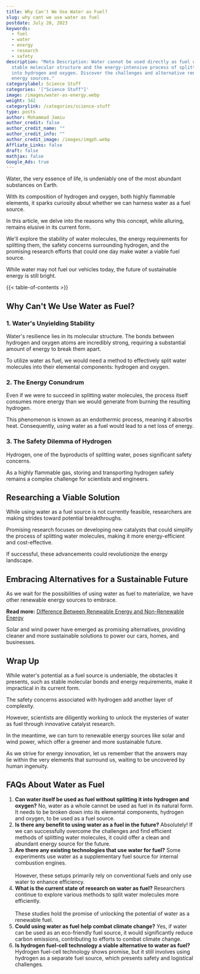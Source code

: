 ```yaml
---
title: Why Can't We Use Water as Fuel?
slug: why cant we use water as fuel
postdate: July 28, 2023
keywords:
  - fuel
  - water
  - energy
  - research
  - safety
description: "Meta Description: Water cannot be used directly as fuel due to its
  stable molecular structure and the energy-intensive process of splitting it
  into hydrogen and oxygen. Discover the challenges and alternative renewable
  energy sources."
categorylabel: Science Stuff
categories: '["Science Stuff"]'
image: /images/water-as-energy.webp
weight: 342
categorylink: /categories/science-stuff
type: posts
author: Mohammad Jamiu
author_credit: false
author_credit_name: ""
author_credit_info: ""
author_credit_image: /images/imgph.webp
Affliate_Links: false
draft: false
mathjax: false
Google_Ads: true
---
```

Water, the very essence of life, is undeniably one of the most abundant substances on Earth. 

With its composition of hydrogen and oxygen, both highly flammable elements, it sparks curiosity about whether we can harness water as a fuel source. 

In this article, we delve into the reasons why this concept, while alluring, remains elusive in its current form. 

We'll explore the stability of water molecules, the energy requirements for splitting them, the safety concerns surrounding hydrogen, and the promising research efforts that could one day make water a viable fuel source. 

While water may not fuel our vehicles today, the future of sustainable energy is still bright.

{{< table-of-contents >}}

## **Why Can't We Use Water as Fuel?**

### **1. Water's Unyielding Stability**

Water's resilience lies in its molecular structure. The bonds between hydrogen and oxygen atoms are incredibly strong, requiring a substantial amount of energy to break them apart. 

To utilize water as fuel, we would need a method to effectively split water molecules into their elemental components: hydrogen and oxygen.

### **2. The Energy Conundrum**

Even if we were to succeed in splitting water molecules, the process itself consumes more energy than we would generate from burning the resulting hydrogen. 

This phenomenon is known as an endothermic process, meaning it absorbs heat. Consequently, using water as a fuel would lead to a net loss of energy.

### **3. The Safety Dilemma of Hydrogen**

Hydrogen, one of the byproducts of splitting water, poses significant safety concerns. 

As a highly flammable gas, storing and transporting hydrogen safely remains a complex challenge for scientists and engineers.

## **Researching a Viable Solution**

While using water as a fuel source is not currently feasible, researchers are making strides toward potential breakthroughs. 

Promising research focuses on developing new catalysts that could simplify the process of splitting water molecules, making it more energy-efficient and cost-effective. 

If successful, these advancements could revolutionize the energy landscape.

## **Embracing Alternatives for a Sustainable Future**

As we wait for the possibilities of using water as fuel to materialize, we have other renewable energy sources to embrace. 

**Read more:** [Difference Between Renewable Energy and Non-Renewable Energy](/science-stuff/difference-between-renewable-energy-and-non-renewable-energy/)

Solar and wind power have emerged as promising alternatives, providing cleaner and more sustainable solutions to power our cars, homes, and businesses.

## **Wrap Up**

While water's potential as a fuel source is undeniable, the obstacles it presents, such as stable molecular bonds and energy requirements, make it impractical in its current form. 

The safety concerns associated with hydrogen add another layer of complexity. 

However, scientists are diligently working to unlock the mysteries of water as fuel through innovative catalyst research. 

In the meantime, we can turn to renewable energy sources like solar and wind power, which offer a greener and more sustainable future. 

As we strive for energy innovation, let us remember that the answers may lie within the very elements that surround us, waiting to be uncovered by human ingenuity.

## **FAQs About Water as Fuel**

1. **Can water itself be used as fuel without splitting it into hydrogen and oxygen?** No, water as a whole cannot be used as fuel in its natural form. It needs to be broken down into its elemental components, hydrogen and oxygen, to be used as a fuel source.
2. **Is there any benefit to using water as a fuel in the future?** Absolutely! If we can successfully overcome the challenges and find efficient methods of splitting water molecules, it could offer a clean and abundant energy source for the future.
3. **Are there any existing technologies that use water for fuel?** Some experiments use water as a supplementary fuel source for internal combustion engines. \
   \
   However, these setups primarily rely on conventional fuels and only use water to enhance efficiency.
4. **What is the current state of research on water as fuel?** Researchers continue to explore various methods to split water molecules more efficiently. \
   \
   These studies hold the promise of unlocking the potential of water as a renewable fuel.
5. **Could using water as fuel help combat climate change?** Yes, if water can be used as an eco-friendly fuel source, it would significantly reduce carbon emissions, contributing to efforts to combat climate change.
6. **Is hydrogen fuel-cell technology a viable alternative to water as fuel?** Hydrogen fuel-cell technology shows promise, but it still involves using hydrogen as a separate fuel source, which presents safety and logistical challenges.